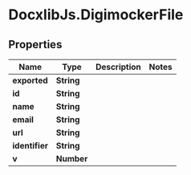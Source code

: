 # DocxlibJs.DigimockerFile

## Properties

Name | Type | Description | Notes
------------ | ------------- | ------------- | -------------
**exported** | **String** |  | 
**id** | **String** |  | 
**name** | **String** |  | 
**email** | **String** |  | 
**url** | **String** |  | 
**identifier** | **String** |  | 
**v** | **Number** |  | 


